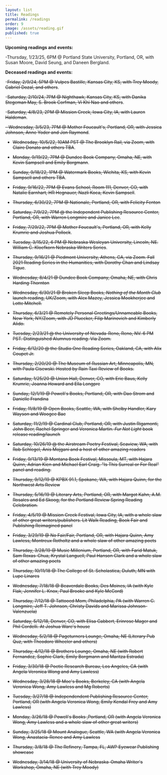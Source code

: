 ```yaml
---
layout: list
title: Readings
permalink: /readings
order: 9
image: /assets/reading.gif
published: true
---
```

**Upcoming readings and events:**

-Thursday, 1/23/25, 6PM @ Portland State University, Portland, OR, with Susan Moore, David Seung, and Daneen Bergland.

**Deceased readings and events:**

-~~Friday, 2/9/24, 5PM @ Vulpes Bastille, Kansas City, KS, with Trey Moody, Gabriel Dozal, and others~~.

-~~Saturday, 2/10/24, 7PM @ Nighthawk, Kansas City, KS, with Danika Stegeman May, S. Brook Corfman, Vi Khi Nao and others~~.

-~~Saturday, 4/8/23, 2PM @ Mission Creek, Iowa City, IA, with Lauren Haldeman~~.

~~- Wednesday, 3/5/23, 7PM @ Mother Foucault's, Portland, OR, with Jessica Johnson, Anne Yoder and Jon Raymond~~.

- ~~Wednesday, 10/5/22, 10AM PST @ The Brooklyn Rail, via Zoom, with Claire Donato and others TBA~~.

- ~~Monday, 9/19/22, 7PM @ Dundee Book Company, Omaha, NE, with Kevin Sampsell and Emily Borgmann~~.

- ~~Sunday, 9/18/22, 1PM @ Watermark Books, Wichita, KS, with Kevin Sampsell and others TBA~~.

- ~~Friday, 9/16/22, 7PM @ Evans School, Room 111, Denver, CO, with Natalie Earnhart, HR Hegnauer, Nazli Koca, Kevin Sampsell~~.

- ~~Thursday, 6/30/22, 7PM @ Nationale, Portland, OR, with Felicity Fenton~~

- ~~Saturday, 7/9/22, 7PM @ the Independent Publishing Resource Center, Portland, OR, with Warren Longmire and Janice Lee~~.

- ~~Friday, 7/29/22, 7PM @ Mother Foucault's, Portland, OR, with Kelly Krumrie and Joshua Pollock~~.

- ~~Tuesday, 3/15/22, 6 PM @ Nebraska Wesleyan University, Lincoln, NE. William C. Kloefkorn Nebraska Writers Series~~. 

- ~~Thursday, 9/16/21 @ Piedmont University, Athens, GA, via Zoom. Fall 2021 Reading Series in the Humanities, with Dorothy Chan and Lindsay Tigue~~. 

- ~~Wednesday, 8/4/21 @ Dundee Book Company, Omaha, NE, with Chris Harding Thornton~~ 

- ~~Wednesday, 6/30/21 @ Broken Sleep Books, _Nothing of the Month Club_ launch reading, UK/Zoom, with Alex Mazey, Jessica Mookherjee and Lotte Mitchell.~~ 

- ~~Thursday, 6/3/21 @ Remotely Personal Greetings/Unnameable Books, New York, NY/Zoom, with JD Pluecker, Filip Marinovich and Kimberly Alido.~~

- ~~Tuesday, 2/23/21 @ the University of Nevada-Reno, Reno, NV. 6 PM PST. Distinguished Alumnus reading. Via Zoom.~~

- ~~Friday, 6/12/20 @ the Studio One Reading Series, Oakland, CA, with Alix Coupet Jr.~~ 

- ~~Thursday, 2/20/20 @ The Museum of Russian Art, Minneapolis, MN, with Paula Cisewski. Hosted by Rain Taxi Review of Books.~~ 

- ~~Saturday, 1/25/20 @ Union Hall, Denver, CO, with Eric Baus, Kelly Krumrie, Joanna Howard and Ella Longpre~~

- ~~Sunday, 12/1/19 @ Powell's Books, Portland, OR, with Dao Strom and Danielle Frandina~~ 

- ~~Friday, 11/8/19 @ Open Books, Seattle, WA, with Shelby Handler, Kary Wayson and Woogee Bae~~ 

- ~~Saturday, 11/2/19 @ Cardinal Club, Portland, OR, with Justin Rigamonti, John Beer, Rachel Springer and Veronica Martin. _Fur Not Light_ book release reading/launch~~

- ~~Saturday, 10/26/19 @ the Airstream Poetry Festival, Seaview, WA, with Rob Schlegel, Anis Mojgani and a host of other amazing readers~~

- ~~Friday, 9/13/19 @ Montana Book Festival, Missoula, MT, with Hajara Quinn, Adrian Kien and Michael Earl Craig. "Is This Surreal or For Real" panel and reading.~~ 

- ~~Thursday, 9/12/19 @ KPBX 91.1, Spokane, WA, with Hajara Quinn, for the Northwest Arts Review~~

- ~~Thursday, 5/16/19 @ Literary Arts, Portland, OR, with Margot Kahn, A.M. Rosales and Ed Skoog, for the Portland Review Spring Reading Celebration.~~

- ~~Friday, 4/5/19 @ Mission Creek Festival, Iowa City, IA, with a whole slaw of other great writers/publishers. Lit Walk Reading, Book Fair and Publishing Reimagined panel~~

- ~~Friday, 3/29/19 @ No Fair/Fair, Portland, OR, with Hajara Quinn, Amy Lawless, Montreux Rotholtz and a whole slaw of other amazing poets~~

- ~~Thursday, 3/28/19 @ Music Millenium, Portland, OR, with Farid  Matuk, Sam Roxas-Chua, Krystal Languell, Paul Hanson Clark and a whole slaw of other amazing poets~~

-  ~~Thursday, 10/11/18 @ The College of St. Scholastica, Duluth, MN with Lupe Linares~~

- ~~Wednesday, 7/18/18 @ Beaverdale Books, Des Moines, IA (with Kyle Flak, Jennifer L. Knox, Paul Brooke and Kyle McCord)~~ 

- ~~Thursday, 7/12/18 @ Tattooed Mom, Philadelphia, PA (with Warren C. Longmire, Jeff T. Johnson, Christy Davids and Marissa Johnson-Valenzuela)~~

- ~~Saturday, 5/12/18, Denver, CO, with Elisa Gabbert, Erinrose Mager and Phil Cordelli. At Joshua Ware's house~~

- ~~Wednesday, 5/2/18 @ Pageturners Lounge, Omaha, NE (Literary Pub Quz, with Theodore Wheeler and others)~~

- ~~Thursday, 4/12/18 @ Brothers Lounge, Omaha, NE (with Robert Fernandez, Sophie Clark, Emily Borgmann and Maritza Estrada)~~

- ~~Friday, 3/30/18 @ Poetic Research Bureau, Los Angeles, CA (with Angela Veronica Wong and Amy Lawless)~~

- ~~Wednesday, 3/28/18 @ Moe's Books, Berkeley, CA (with Angela Veronica Wong, Amy Lawless and Mg Roberts)~~

- ~~Tuesday, 3/27/18 @ Independendent Publishing Resource Center, Portland, OR (with Angela Veronica Wong, Emily Kendal Frey and Amy Lawless)~~

- ~~Monday, 3/26/18 @ Powell's Books ,Portland, OR (with Angela Veronica Wong, Amy Lawless and a whole slaw of other great writers)~~ 

- ~~Sunday, 3/25/18 @ Mount Analogue, Seattle, WA (with Angela Veronica Wong, Anastacia-Renee and Amy Lawless~~

- ~~Thursday, 3/8/18 @ The Refinery, Tampa, FL, AWP Eyewear Publishing showcase~~

- ~~Wednesday, 3/14/18 @ University of Nebraska-Omaha Writer's Workshop, Omaha, NE (with Trey Moody)~~

